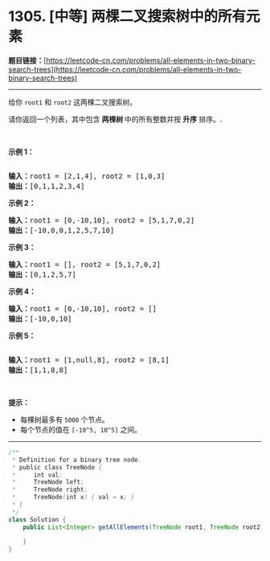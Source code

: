 # 1305. [中等] 两棵二叉搜索树中的所有元素

**题目链接：**[https://leetcode-cn.com/problems/all-elements-in-two-binary-search-trees](https://leetcode-cn.com/problems/all-elements-in-two-binary-search-trees)

---

<div class="content__1Y2H">
 <div class="notranslate">
  <p>给你&nbsp;<code>root1</code> 和 <code>root2</code>&nbsp;这两棵二叉搜索树。</p> 
  <p>请你返回一个列表，其中包含&nbsp;<strong>两棵树&nbsp;</strong>中的所有整数并按 <strong>升序</strong> 排序。.</p> 
  <p>&nbsp;</p> 
  <p><strong>示例 1：</strong></p> 
  <p><img src="/aliyun-lc-upload/uploads/2019/12/29/q2-e1.png" alt=""></p> 
  <pre class="language-text"><strong>输入：</strong>root1 = [2,1,4], root2 = [1,0,3]
<strong>输出：</strong>[0,1,1,2,3,4]
</pre> 
  <p><strong>示例 2：</strong></p> 
  <pre class="language-text"><strong>输入：</strong>root1 = [0,-10,10], root2 = [5,1,7,0,2]
<strong>输出：</strong>[-10,0,0,1,2,5,7,10]
</pre> 
  <p><strong>示例 3：</strong></p> 
  <pre class="language-text"><strong>输入：</strong>root1 = [], root2 = [5,1,7,0,2]
<strong>输出：</strong>[0,1,2,5,7]
</pre> 
  <p><strong>示例 4：</strong></p> 
  <pre class="language-text"><strong>输入：</strong>root1 = [0,-10,10], root2 = []
<strong>输出：</strong>[-10,0,10]
</pre> 
  <p><strong>示例 5：</strong></p> 
  <p><img src="/aliyun-lc-upload/uploads/2019/12/29/q2-e5-.png" alt=""></p> 
  <pre class="language-text"><strong>输入：</strong>root1 = [1,null,8], root2 = [8,1]
<strong>输出：</strong>[1,1,8,8]
</pre> 
  <p>&nbsp;</p> 
  <p><strong>提示：</strong></p> 
  <ul> 
   <li>每棵树最多有&nbsp;<code>5000</code>&nbsp;个节点。</li> 
   <li>每个节点的值在&nbsp;<code>[-10^5, 10^5]</code>&nbsp;之间。</li> 
  </ul> 
 </div>
</div>

---

```java
/**
 * Definition for a binary tree node.
 * public class TreeNode {
 *     int val;
 *     TreeNode left;
 *     TreeNode right;
 *     TreeNode(int x) { val = x; }
 * }
 */
class Solution {
    public List<Integer> getAllElements(TreeNode root1, TreeNode root2) {
        
    }
}
```